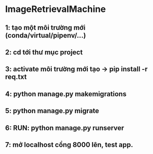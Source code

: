 # ImageRetrievalMachine
## 1: tạo một môi trường mới (conda/virtual/pipenv/...)
## 2: cd tới thư mục project
## 3: activate môi trường mới tạo -> pip install -r req.txt
## 4: python manage.py makemigrations
## 5: python manage.py migrate
## 6: RUN: python manage.py runserver
## 7: mở localhost cổng 8000 lên, test app.
